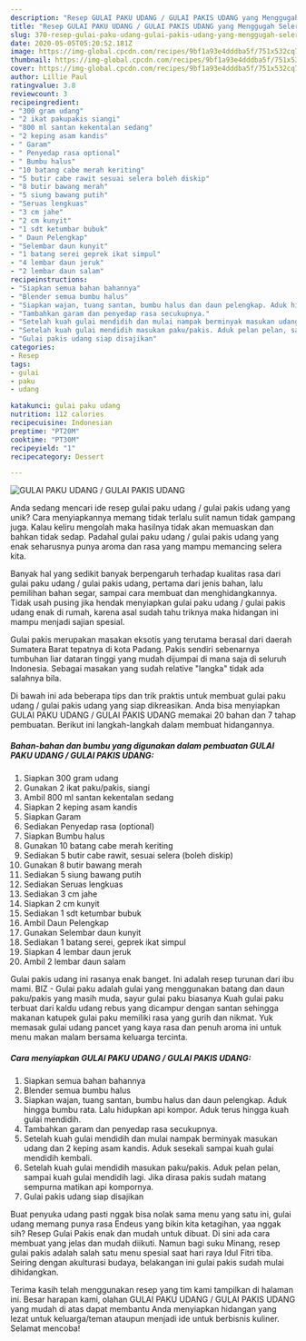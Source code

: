 ```yaml
---
description: "Resep GULAI PAKU UDANG / GULAI PAKIS UDANG yang Menggugah Selera"
title: "Resep GULAI PAKU UDANG / GULAI PAKIS UDANG yang Menggugah Selera"
slug: 370-resep-gulai-paku-udang-gulai-pakis-udang-yang-menggugah-selera
date: 2020-05-05T05:20:52.181Z
image: https://img-global.cpcdn.com/recipes/9bf1a93e4dddba5f/751x532cq70/gulai-paku-udang-gulai-pakis-udang-foto-resep-utama.jpg
thumbnail: https://img-global.cpcdn.com/recipes/9bf1a93e4dddba5f/751x532cq70/gulai-paku-udang-gulai-pakis-udang-foto-resep-utama.jpg
cover: https://img-global.cpcdn.com/recipes/9bf1a93e4dddba5f/751x532cq70/gulai-paku-udang-gulai-pakis-udang-foto-resep-utama.jpg
author: Lillie Paul
ratingvalue: 3.8
reviewcount: 3
recipeingredient:
- "300 gram udang"
- "2 ikat pakupakis siangi"
- "800 ml santan kekentalan sedang"
- "2 keping asam kandis"
- " Garam"
- " Penyedap rasa optional"
- " Bumbu halus"
- "10 batang cabe merah keriting"
- "5 butir cabe rawit sesuai selera boleh diskip"
- "8 butir bawang merah"
- "5 siung bawang putih"
- "Seruas lengkuas"
- "3 cm jahe"
- "2 cm kunyit"
- "1 sdt ketumbar bubuk"
- " Daun Pelengkap"
- "Selembar daun kunyit"
- "1 batang serei geprek ikat simpul"
- "4 lembar daun jeruk"
- "2 lembar daun salam"
recipeinstructions:
- "Siapkan semua bahan bahannya"
- "Blender semua bumbu halus"
- "Siapkan wajan, tuang santan, bumbu halus dan daun pelengkap. Aduk hingga bumbu rata. Lalu hidupkan api kompor. Aduk terus hingga kuah gulai mendidih."
- "Tambahkan garam dan penyedap rasa secukupnya."
- "Setelah kuah gulai mendidih dan mulai nampak berminyak masukan udang dan 2 keping asam kandis. Aduk sesekali sampai kuah gulai mendidih kembali."
- "Setelah kuah gulai mendidih masukan paku/pakis. Aduk pelan pelan, sampai kuah gulai mendidih lagi. Jika dirasa pakis sudah matang sempurna matikan api kompornya."
- "Gulai pakis udang siap disajikan"
categories:
- Resep
tags:
- gulai
- paku
- udang

katakunci: gulai paku udang 
nutrition: 112 calories
recipecuisine: Indonesian
preptime: "PT20M"
cooktime: "PT30M"
recipeyield: "1"
recipecategory: Dessert

---
```



![GULAI PAKU UDANG / GULAI PAKIS UDANG](https://img-global.cpcdn.com/recipes/9bf1a93e4dddba5f/751x532cq70/gulai-paku-udang-gulai-pakis-udang-foto-resep-utama.jpg)

Anda sedang mencari ide resep gulai paku udang / gulai pakis udang yang unik? Cara menyiapkannya memang tidak terlalu sulit namun tidak gampang juga. Kalau keliru mengolah maka hasilnya tidak akan memuaskan dan bahkan tidak sedap. Padahal gulai paku udang / gulai pakis udang yang enak seharusnya punya aroma dan rasa yang mampu memancing selera kita.

Banyak hal yang sedikit banyak berpengaruh terhadap kualitas rasa dari gulai paku udang / gulai pakis udang, pertama dari jenis bahan, lalu pemilihan bahan segar, sampai cara membuat dan menghidangkannya. Tidak usah pusing jika hendak menyiapkan gulai paku udang / gulai pakis udang enak di rumah, karena asal sudah tahu triknya maka hidangan ini mampu menjadi sajian spesial.

Gulai pakis merupakan masakan eksotis yang terutama berasal dari daerah Sumatera Barat tepatnya di kota Padang. Pakis sendiri sebenarnya tumbuhan liar dataran tinggi yang mudah dijumpai di mana saja di seluruh Indonesia. Sebagai masakan yang sudah relative &#34;langka&#34; tidak ada salahnya bila.


Di bawah ini ada beberapa tips dan trik praktis untuk membuat gulai paku udang / gulai pakis udang yang siap dikreasikan. Anda bisa menyiapkan GULAI PAKU UDANG / GULAI PAKIS UDANG memakai 20 bahan dan 7 tahap pembuatan. Berikut ini langkah-langkah dalam membuat hidangannya.

<!--inarticleads1-->

##### Bahan-bahan dan bumbu yang digunakan dalam pembuatan GULAI PAKU UDANG / GULAI PAKIS UDANG:

1. Siapkan 300 gram udang
1. Gunakan 2 ikat paku/pakis, siangi
1. Ambil 800 ml santan kekentalan sedang
1. Siapkan 2 keping asam kandis
1. Siapkan  Garam
1. Sediakan  Penyedap rasa (optional)
1. Siapkan  Bumbu halus
1. Gunakan 10 batang cabe merah keriting
1. Sediakan 5 butir cabe rawit, sesuai selera (boleh diskip)
1. Gunakan 8 butir bawang merah
1. Sediakan 5 siung bawang putih
1. Sediakan Seruas lengkuas
1. Sediakan 3 cm jahe
1. Siapkan 2 cm kunyit
1. Sediakan 1 sdt ketumbar bubuk
1. Ambil  Daun Pelengkap
1. Gunakan Selembar daun kunyit
1. Sediakan 1 batang serei, geprek ikat simpul
1. Siapkan 4 lembar daun jeruk
1. Ambil 2 lembar daun salam


Gulai pakis udang ini rasanya enak banget. Ini adalah resep turunan dari ibu mami. BIZ - Gulai paku adalah gulai yang menggunakan batang dan daun paku/pakis yang masih muda, sayur gulai paku biasanya Kuah gulai paku terbuat dari kaldu udang rebus yang dicampur dengan santan sehingga makanan katupek gulai paku memiliki rasa yang gurih dan nikmat. Yuk memasak gulai udang pancet yang kaya rasa dan penuh aroma ini untuk menu makan malam bersama keluarga tercinta. 

<!--inarticleads2-->

##### Cara menyiapkan GULAI PAKU UDANG / GULAI PAKIS UDANG:

1. Siapkan semua bahan bahannya
1. Blender semua bumbu halus
1. Siapkan wajan, tuang santan, bumbu halus dan daun pelengkap. Aduk hingga bumbu rata. Lalu hidupkan api kompor. Aduk terus hingga kuah gulai mendidih.
1. Tambahkan garam dan penyedap rasa secukupnya.
1. Setelah kuah gulai mendidih dan mulai nampak berminyak masukan udang dan 2 keping asam kandis. Aduk sesekali sampai kuah gulai mendidih kembali.
1. Setelah kuah gulai mendidih masukan paku/pakis. Aduk pelan pelan, sampai kuah gulai mendidih lagi. Jika dirasa pakis sudah matang sempurna matikan api kompornya.
1. Gulai pakis udang siap disajikan


Buat penyuka udang pasti nggak bisa nolak sama menu yang satu ini, gulai udang memang punya rasa Endeus yang bikin kita ketagihan, yaa nggak sih? Resep Gulai Pakis enak dan mudah untuk dibuat. Di sini ada cara membuat yang jelas dan mudah diikuti. Namun bagi suku Minang, resep gulai pakis adalah salah satu menu spesial saat hari raya Idul Fitri tiba. Seiring dengan akulturasi budaya, belakangan ini gulai pakis sudah mulai dihidangkan. 

Terima kasih telah menggunakan resep yang tim kami tampilkan di halaman ini. Besar harapan kami, olahan GULAI PAKU UDANG / GULAI PAKIS UDANG yang mudah di atas dapat membantu Anda menyiapkan hidangan yang lezat untuk keluarga/teman ataupun menjadi ide untuk berbisnis kuliner. Selamat mencoba!

